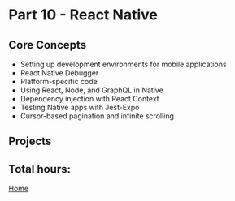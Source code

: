 # Part 10 - React Native

## Core Concepts

- Setting up development environments for mobile applications
- React Native Debugger
- Platform-specific code
- Using React, Node, and GraphQL in Native
- Dependency injection with React Context
- Testing Native apps with Jest-Expo
- Cursor-based pagination and infinite scrolling

## Projects

## Total hours:

[Home](https://github.com/jcmsmith/Full-Stack-open)
